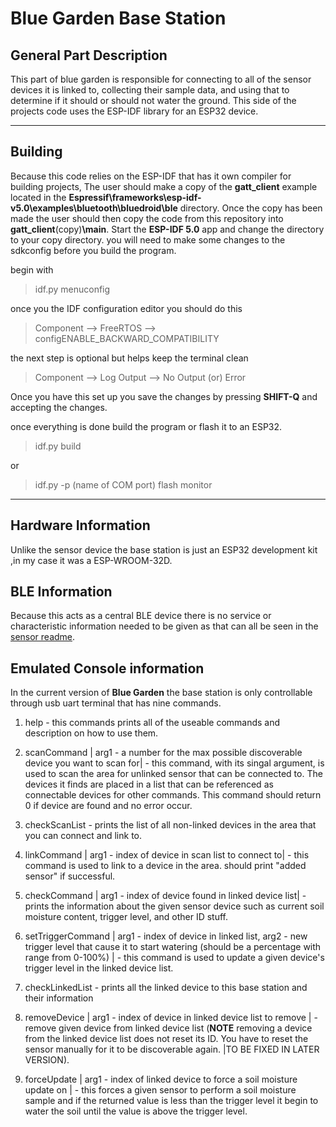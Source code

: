 # Blue Garden Base Station

## General Part Description

This part of blue garden is responsible for connecting to all of the sensor devices it is linked to, collecting their sample data, and using that to determine if it should or should not water the ground. This side of the projects code uses the ESP-IDF library for an ESP32 device.

-------------

## Building

Because this code relies on the ESP-IDF that has it own compiler for building projects, The user should make a copy of the __gatt_client__ example located in the __Espressif\frameworks\esp-idf-v5.0\examples\bluetooth\bluedroid\ble__ directory. Once the copy has been made the user should then copy the code from this repository into __gatt_client__(copy)__\main__. Start the __ESP-IDF 5.0__ app and change the directory to your copy directory. you will need to make some changes to the sdkconfig before you build the program.      
     
begin with 
> idf.py menuconfig

once you the IDF configuration editor you should do this

> Component --> FreeRTOS --> configENABLE_BACKWARD_COMPATIBILITY   

the next step is optional but helps keep the terminal clean

> Component --> Log Output --> No Output (or) Error

Once you have this set up you save the changes by pressing __SHIFT-Q__ and accepting the changes.

once everything is done build the program or flash it to an ESP32.     
>idf.py build

or     

> idf.py -p (name of COM port) flash monitor

--------------
## Hardware Information

Unlike the sensor device the base station is just an ESP32 development kit ,in my case it was a ESP-WROOM-32D.

## BLE Information

Because this acts as a central BLE device there is no service or characteristic information needed to be given as that can all be seen in the [sensor readme](../sensorDeviceCode/readme.md).

## Emulated Console information

In the current version of __Blue Garden__ the base station is only controllable through usb uart terminal that has nine commands.

1. help - this commands prints all of the useable commands and description on how to use them.

2. scanCommand | arg1 - a number for the max possible discoverable device you want to scan for| - this command, with its singal argument, is used to scan the area for unlinked sensor that can be connected to. The devices it finds are placed in a list that can be referenced as connectable devices for other commands. This command should return 0 if device are found and no error occur.

3. checkScanList - prints the list of all non-linked devices in the area that you can connect and link to.
4. linkCommand | arg1 - index of device in scan list to connect to| - this command is used to link to a device in the area. should print "added sensor" if successful.
5. checkCommand | arg1 - index of device found in linked device list| - prints the information about the given sensor device such as current soil moisture content, trigger level, and other ID stuff.
6. setTriggerCommand | arg1 - index of device in linked list, arg2 - new trigger level that cause it to start watering (should be a percentage with range from 0-100%) | - this command is used to update a given device's trigger level in the linked device list.
7. checkLinkedList - prints all the linked device to this base station and their information
8. removeDevice | arg1 - index of device in linked device list to remove | - remove given device from linked device list (__NOTE__ removing a device from the linked device list does not reset its ID. You have to reset the sensor manually for it to be discoverable again. |TO BE FIXED IN LATER VERSION).
9. forceUpdate | arg1 - index of linked device to force a soil moisture update on | - this forces a given sensor to perform a soil moisture sample and if the returned value is less than the trigger level it begin to water the soil until the value is above the trigger level.